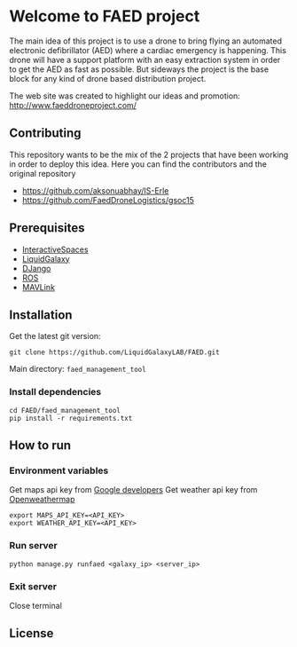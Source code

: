 Welcome to FAED project
=======================

The main idea of this project is to use a drone to bring flying an automated electronic defibrillator (AED) where a cardiac emergency is happening. This drone will have a support platform with an easy extraction system in order to get the AED as fast as possible. But sideways the project is the base block for any kind of drone based distribution project.

The web site was created to highlight our ideas and promotion: http://www.faeddroneproject.com/


Contributing
------------
This repository wants to be the mix of the 2 projects that have been working in order to deploy this idea. Here you can find the contributors and the original repository

- https://github.com/aksonuabhay/IS-Erle
- https://github.com/FaedDroneLogistics/gsoc15

Prerequisites
-------------

- [InteractiveSpaces](http://www.interactive-spaces.org)
- [LiquidGalaxy](https://code.google.com/p/liquid-galaxy/)
- [DJango](https://www.djangoproject.com)
- [ROS](http://www.ros.org/)
- [MAVLink](http://qgroundcontrol.org/mavlink/start)

## Installation

Get the latest git version:

```
git clone https://github.com/LiquidGalaxyLAB/FAED.git
```

Main directory: `faed_management_tool`

### Install dependencies

```
cd FAED/faed_management_tool
pip install -r requirements.txt 

```

## How to run

### Environment variables

Get maps api key from [Google developers](https://developers.google.com/)
Get weather api key from [Openweathermap](http://openweathermap.org/)

```
export MAPS_API_KEY=<API_KEY>
export WEATHER_API_KEY=<API_KEY>
```

### Run server

```
python manage.py runfaed <galaxy_ip> <server_ip>
```

### Exit server

Close terminal

License
-------
 
